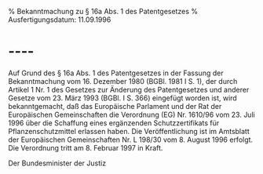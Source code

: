 % Bekanntmachung zu § 16a Abs. 1 des Patentgesetzes
% Ausfertigungsdatum: 11.09.1996
 
# ----

Auf Grund des § 16a Abs. 1 des Patentgesetzes in der Fassung der Bekanntmachung vom 16. Dezember 1980 (BGBl. 1981 I S. 1), der durch Artikel 1 Nr. 1 des Gesetzes zur Änderung des Patentgesetzes und anderer Gesetze vom 23. März 1993 (BGBl. I S. 366) eingefügt worden ist, wird bekanntgemacht, daß das Europäische Parlament und der Rat der Europäischen Gemeinschaften die Verordnung (EG) Nr. 1610/96 vom 23. Juli 1996 über die Schaffung eines ergänzenden Schutzzertifikats für Pflanzenschutzmittel erlassen haben. Die Veröffentlichung ist im Amtsblatt der Europäischen Gemeinschaften Nr. L 198/30 vom 8. August 1996 erfolgt. Die Verordnung tritt am 8. Februar 1997 in Kraft.

Der Bundesminister der Justiz
